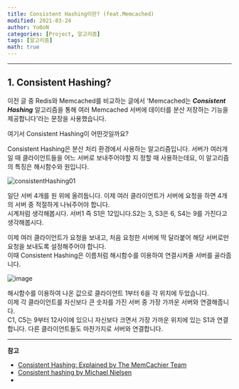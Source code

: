 ```yaml
---
title: Consistent Hashing이란? (feat.Memcached)
modified: 2021-03-24
author: Yo0oN
categories: [Project, 알고리즘]
tags: [알고리즘]
math: true
---
```


<hr>

## 1. Consistent Hashing?
이전 글 중 Redis와 Memcached를 비교하는 글에서 'Memcached는 ***Consistent Hashing*** 알고리즘을 통해 여러 Memcached 서버에 데이터를 분산 저장하는 기능을 제공합니다'라는 문장을 사용했습니다.

여기서 Consistent Hashing이 어떤것일까요?

Consistent Hashing은 분산 처리 환경에서 사용하는 알고리즘입니다. 서버가 여러개일 때 클라이언트들을 어느 서버로 보내주어야할 지 정할 때 사용하는데요, 이 알고리즘의 특징은 해시함수와 원입니다.<br>

![consistentHashing01](https://user-images.githubusercontent.com/53729311/112190051-fb342f80-8c47-11eb-9db9-2e22da333952.jpg)

일단 서버 4개를 원 위에 올려둡니다. 이제 여러 클라이언트가 서버에 요청을 하면 4개의 서버 중 적절하게 나눠주어야 합니다.<br>
시계처럼 생각해봅시다. 서버1 즉 S1은 12입니다.S2는 3, S3은 6, S4는 9를 가진다고 생각해봅시다.

이제 여러 클라이언트가 요청을 보내고, 처음 요청한 서버에 딱 달라붙어 해당 서버로만 요청을 보내도록 설정해주어야 합니다.<br>
이때 Consistent Hashing은 이름처럼 해시함수를 이용하여 연결시켜줄 서버를 골라줍니다.

![image](https://user-images.githubusercontent.com/53729311/112190855-bceb4000-8c48-11eb-928d-a9ce53c7d843.png)


해시함수를 이용하여 나온 값으로 클라이언트 1부터 6을 각 위치에 두었습니다.<br>
이제 각 클라이언트를 자신보다 큰 숫자를 가진 서버 중 가장 가까운 서버와 연결해줍니다.<br>
C1, C5는 9부터 12사이에 있으니 자신보다 크면서 가장 가까운 위치에 있는 S1과 연결합니다. 다른 클라이언트들도 마찬가지로 서버와 연결합니다.


<hr>

**참고**
- [Consistent Hashing: Explained by The MemCachier Team](https://blog.memcachier.com/2012/06/22/consistent-hashing-explained/)
- [Consistent hashing by Michael Nielsen](https://michaelnielsen.org/blog/consistent-hashing/)
- 
